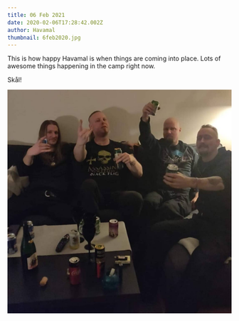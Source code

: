 ```yaml
---
title: 06 Feb 2021
date: 2020-02-06T17:28:42.002Z
author: Havamal
thumbnail: 6feb2020.jpg
---
```


This is how happy Havamal is when things are coming into place. Lots of awesome things happening in the camp right now.

Skål!

![6feb2020.jpg](./6feb2020.jpg)
